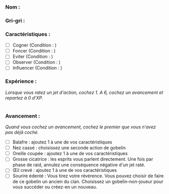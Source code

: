 ### **Nom** :
### **Gri-gri :** 

### **Caractéristiques** :
- [ ] Cogner     (Condition :                    )
- [ ] Foncer      (Condition :                    )
- [ ] Eviter        (Condition :                    )
- [ ] Observer   (Condition :                    )
- [ ] Influencer  (Condition :                    )
### Expérience :

*Lorsque vous ratez un jet d'action, cochez 1. A 6, cochez un avancement et repartez à 0 d'XP.*

|     |     |     |     |     |     |
| --- | --- | --- | --- | --- | --- |

### Avancement :

*Quand vous cochez un avancement, cochez le premier que vous n'avez pas déjà coché.*

- [ ] Balafre : ajoutez 1 à une de vos caractéristiques
- [ ] Nez cassé : choisissez une seconde action de gobelin
- [ ] Oreille coupée : ajoutez 1 à une de vos caractéristiques
- [ ] Grosse cicatrice : les esprits vous parlent directement. Une fois par phase de raid, annulez une conséquence négative d'un jet raté.
- [ ] Œil crevé : ajoutez 1 à une de vos caractéristiques
- [ ] Sourire édenté : Vous tirez votre révérence. Vous pouvez choisir de faire de ce gobelin un ancien du clan. Choisissez un gobelin-non-joueur pour vous succéder ou créez-en un nouveau.
